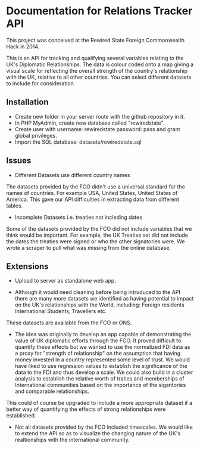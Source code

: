 Documentation for Relations Tracker API
============
This project was conceived at the Rewired State Foreign Commonwealth Hack in 2014. 

This is an API for tracking and qualifying several variables relating to the UK's Diplomatic Relationships. The data is colour coded onto a map giving a visual scale for reflecting the overall strength of the country's relationship with the UK, relative to all other countries. You can select different datasets to include for consideration.

## Installation

- Create new folder in your server route with the github repository in it.
- In PHP MyAdmin, create new database called "rewiredstate".
- Create user with username: rewiredstate password: pass and grant global privileges.
- Import the SQL database: datasets/rewiredstate.sql

## Issues

* Different Datasets use different country names

The datasets provided by the FCO didn't use a universal standard for the names of countries. For example USA, United States, United States of America. This gave our API difficulties in extracting data from different tables.

* Incomplete Datasets i.e. treaties not incleding dates

Some of the datasets provided by the FCO did not include variables that we think would be important. For example, the UK Treaties set did not include the dates the treaties were signed or who the other signatories were. We wrote a scraper to pull what was missing from the online database.


## Extensions

*  Upload to server as standalone web app.

*  Although it would need cleaning before being intruduced to the API there are many more datasets we identified as having potential to impact on the UK's relationships with the World, including: Foreign residents International Students, Travellers etc.

These datasets are available from the FCO or ONS.


* The idea was originally to develop an app capable of demonstrating the value of UK diplomatic efforts through the FCO. It proved difficult to quantify these effects but we wanted to use the normalized FDI data as a proxy for "strength of relationship" on the assumption that having money invested in a country represented some level of trust. We would have liked to use regression values to establish the significance of the data to the FDI and thus develop a scale. We could also build in a cluster analysis to establish the relative worth of traties and memberships of International communities based on the importance of the sigantories and comparable relationships. 

This could of course be upgraded to include a more appropriate dataset if a better way of quantifying the effects of strong relationships were established.

* Not all datasets provided by the FCO included timescales. We would like to extend the API so as to visualize the changing nature of the UK's realtionships with the international community.







